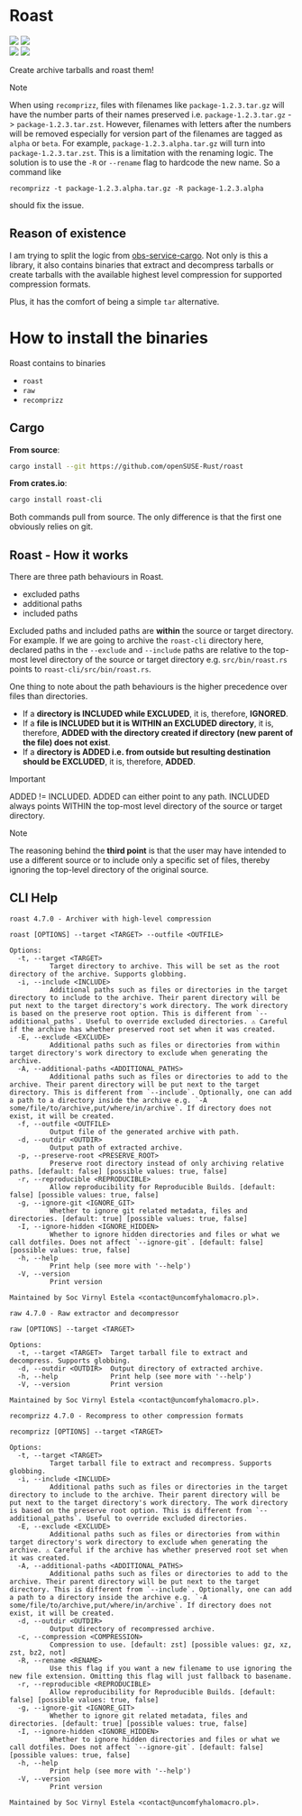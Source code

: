 # Roast

<p align="center>
  <a href="https://github.com/openSUSE-Rust/roast/actions/workflows/ci.yml"><img src="https://github.com/openSUSE-Rust/roast/actions/workflows/ci.yml/badge.svg?branch=main" /></a>
  <a href="https://build.opensuse.org/package/show/Archiving/roast" target="_blank"><img src="https://build.opensuse.org/projects/Archiving/packages/roast/badge.svg?type=default" /></a>
  <br />
  <a href="https://crates.io/crates/roast-cli/"><img src="https://img.shields.io/crates/v/roast-cli?style=flat&logo=Rust&label=roast-cli"></a>
  <a href="https://crates.io/crates/libroast/"><img src="https://img.shields.io/crates/v/libroast?style=flat&logo=Rust&label=libroast"></a>
</p>

Create archive tarballs and roast them!

> [!NOTE]
> When using `recomprizz`, files with filenames like `package-1.2.3.tar.gz` will have
> the number parts of their names preserved i.e. `package-1.2.3.tar.gz` -> `package-1.2.3.tar.zst`.
> However, filenames with letters after the numbers will be removed especially for version part
> of the filenames are tagged as `alpha` or `beta`. For example, `package-1.2.3.alpha.tar.gz` will
> turn into `package-1.2.3.tar.zst`. This is a limitation with the renaming logic. The solution is
> to use the `-R` or `--rename` flag to hardcode the new name. So a command like
> ```
> recomprizz -t package-1.2.3.alpha.tar.gz -R package-1.2.3.alpha
> ```
> should fix the issue.

## Reason of existence

I am trying to split the logic from [obs-service-cargo](https://github.com/openSUSE-Rust/obs-service-cargo).
Not only is this a library, it also contains binaries that extract and decompress tarballs or create
tarballs with the available highest level compression for supported compression formats.

Plus, it has the comfort of being a simple `tar` alternative.

# How to install the binaries

Roast contains to binaries
- `roast`
- `raw`
- `recomprizz`

## Cargo

**From source**:
```bash
cargo install --git https://github.com/openSUSE-Rust/roast
```

**From crates.io**:
```bash
cargo install roast-cli
```

Both commands pull from source. The only difference is that the first one
obviously relies on git.

## Roast - How it works

There are three path behaviours in Roast.
- excluded paths
- additional paths
- included paths

Excluded paths and included paths are **within** the source or target
directory. For example. If we are going to archive the `roast-cli` directory
here, declared paths in the `--exclude` and `--include` paths are relative
to the top-most level directory of the source or target directory e.g. `src/bin/roast.rs`
points to `roast-cli/src/bin/roast.rs`.

One thing to note about the path behaviours is the higher precedence over files than directories.

- If a **directory is INCLUDED while EXCLUDED**, it is, therefore, **IGNORED**.
- If a **file is INCLUDED but it is WITHIN an EXCLUDED directory**, it is,
therefore, **ADDED with the directory created if directory (new parent of
the file) does not exist**.
- If a **directory is ADDED i.e. from outside but resulting destination should
be EXCLUDED**, it is, therefore, **ADDED**.

> [!IMPORTANT]
> ADDED != INCLUDED. ADDED can either point to any path. INCLUDED always points WITHIN
> the top-most level directory of the source or target directory.

> [!NOTE]
> The reasoning behind the **third point** is that the user may have intended to
use a different source or to include only a specific set of files, thereby
ignoring the top-level directory of the original source.

## CLI Help

```
roast 4.7.0 - Archiver with high-level compression

roast [OPTIONS] --target <TARGET> --outfile <OUTFILE>

Options:
  -t, --target <TARGET>
          Target directory to archive. This will be set as the root directory of the archive. Supports globbing.
  -i, --include <INCLUDE>
          Additional paths such as files or directories in the target directory to include to the archive. Their parent directory will be put next to the target directory's work directory. The work directory is based on the preserve root option. This is different from `--additional_paths`. Useful to override excluded directories. ⚠️ Careful if the archive has whether preserved root set when it was created.
  -E, --exclude <EXCLUDE>
          Additional paths such as files or directories from within target directory's work directory to exclude when generating the archive.
  -A, --additional-paths <ADDITIONAL_PATHS>
          Additional paths such as files or directories to add to the archive. Their parent directory will be put next to the target directory. This is different from `--include`. Optionally, one can add a path to a directory inside the archive e.g. `-A some/file/to/archive,put/where/in/archive`. If directory does not exist, it will be created.
  -f, --outfile <OUTFILE>
          Output file of the generated archive with path.
  -d, --outdir <OUTDIR>
          Output path of extracted archive.
  -p, --preserve-root <PRESERVE_ROOT>
          Preserve root directory instead of only archiving relative paths. [default: false] [possible values: true, false]
  -r, --reproducible <REPRODUCIBLE>
          Allow reproducibility for Reproducible Builds. [default: false] [possible values: true, false]
  -g, --ignore-git <IGNORE_GIT>
          Whether to ignore git related metadata, files and directories. [default: true] [possible values: true, false]
  -I, --ignore-hidden <IGNORE_HIDDEN>
          Whether to ignore hidden directories and files or what we call dotfiles. Does not affect `--ignore-git`. [default: false] [possible values: true, false]
  -h, --help
          Print help (see more with '--help')
  -V, --version
          Print version

Maintained by Soc Virnyl Estela <contact@uncomfyhalomacro.pl>.
```

```
raw 4.7.0 - Raw extractor and decompressor

raw [OPTIONS] --target <TARGET>

Options:
  -t, --target <TARGET>  Target tarball file to extract and decompress. Supports globbing.
  -d, --outdir <OUTDIR>  Output directory of extracted archive.
  -h, --help             Print help (see more with '--help')
  -V, --version          Print version

Maintained by Soc Virnyl Estela <contact@uncomfyhalomacro.pl>.
```

```
recomprizz 4.7.0 - Recompress to other compression formats

recomprizz [OPTIONS] --target <TARGET>

Options:
  -t, --target <TARGET>
          Target tarball file to extract and recompress. Supports globbing.
  -i, --include <INCLUDE>
          Additional paths such as files or directories in the target directory to include to the archive. Their parent directory will be put next to the target directory's work directory. The work directory is based on the preserve root option. This is different from `--additional_paths`. Useful to override excluded directories.
  -E, --exclude <EXCLUDE>
          Additional paths such as files or directories from within target directory's work directory to exclude when generating the archive. ⚠️ Careful if the archive has whether preserved root set when it was created.
  -A, --additional-paths <ADDITIONAL_PATHS>
          Additional paths such as files or directories to add to the archive. Their parent directory will be put next to the target directory. This is different from `--include`. Optionally, one can add a path to a directory inside the archive e.g. `-A some/file/to/archive,put/where/in/archive`. If directory does not exist, it will be created.
  -d, --outdir <OUTDIR>
          Output directory of recompressed archive.
  -c, --compression <COMPRESSION>
          Compression to use. [default: zst] [possible values: gz, xz, zst, bz2, not]
  -R, --rename <RENAME>
          Use this flag if you want a new filename to use ignoring the new file extension. Omitting this flag will just fallback to basename.
  -r, --reproducible <REPRODUCIBLE>
          Allow reproducibility for Reproducible Builds. [default: false] [possible values: true, false]
  -g, --ignore-git <IGNORE_GIT>
          Whether to ignore git related metadata, files and directories. [default: true] [possible values: true, false]
  -I, --ignore-hidden <IGNORE_HIDDEN>
          Whether to ignore hidden directories and files or what we call dotfiles. Does not affect `--ignore-git`. [default: false] [possible values: true, false]
  -h, --help
          Print help (see more with '--help')
  -V, --version
          Print version

Maintained by Soc Virnyl Estela <contact@uncomfyhalomacro.pl>.
```

